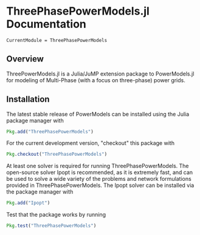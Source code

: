 # ThreePhasePowerModels.jl Documentation

```@meta
CurrentModule = ThreePhasePowerModels
```

## Overview

ThreePowerModels.jl is a Julia/JuMP extension package to PowerModels.jl for modeling of Multi-Phase (with a focus on three-phase) power grids. 
## Installation

The latest stable release of PowerModels can be installed using the Julia package manager with

```julia
Pkg.add("ThreePhasePowerModels")
```

For the current development version, "checkout" this package with

```julia
Pkg.checkout("ThreePhasePowerModels")
```

At least one solver is required for running ThreePhasePowerModels.  The open-source solver Ipopt is recommended, as it is extremely fast, and can be used to solve a wide variety of the problems and network formulations provided in ThreePhasePowerModels.  The Ipopt solver can be installed via the package manager with

```julia
Pkg.add("Ipopt")
```

Test that the package works by running

```julia
Pkg.test("ThreePhasePowerModels")
```
